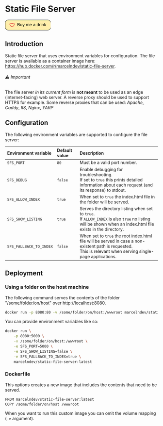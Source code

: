 # Static File Server

<a href="https://github.com/sponsors/marceln-gh">
    <img src=".github/assets/sponsor.svg" width="150" />
</a>

## Introduction

Static file server that uses environment variables for configuration.
The file server is available as a container image here: https://hub.docker.com/r/marcelndev/static-file-server.

###### ⚠️ Important

The file server _in its current form_ is **not meant** to be used as an edge (internet-facing) web server.
A reverse proxy should be used to support HTTPS for example. Some reverse proxies that can be used: _Apache_, _Caddy_, _IIS_, _Nginx_, _YARP_

## Configuration

The following environment variables are supported to configure the file server:

| Environment variable    | Default value | Description                                                                                                                                                     |
| :---------------------- | :------------ | :-------------------------------------------------------------------------------------------------------------------------------------------------------------- |
| `SFS_PORT`              | `80`          | Must be a valid port number.                                                                                                                                    |
| `SFS_DEBUG`             | `false`       | Enable debugging for troubleshooting.<br>If set to `true` this prints detailed information about each request (and its response) to stdout.                     |
| `SFS_ALLOW_INDEX`       | `true`        | When set to `true` the index.html file in the folder will be served.                                                                                            |
| `SFS_SHOW_LISTING`      | `true`        | Serves the directory listing when set to `true`.<br>If `ALLOW_INDEX` is also `true` no listing will be shown when an index.html file exists in the directory.   |
| `SFS_FALLBACK_TO_INDEX` | `false`       | When set to `true` the root index.html file will be served in case a non-existent path is requested.<br>This is relevant when serving single-page applications. |

## Deployment

### Using a folder on the host machine

The following command serves the contents of the folder "/some/folder/on/host" over http://localhost:8080.

```bash
docker run -p 8080:80 -v /some/folder/on/host:/wwwroot marcelndev/static-file-server:latest
```

You can provide environment variables like so:

```bash
docker run \
    -p 8080:5000 \
    -v /some/folder/on/host:/wwwroot \
    -e SFS_PORT=5000 \
    -e SFS_SHOW_LISTING=false \
    -e SFS_FALLBACK_TO_INDEX=true \
    marcelndev/static-file-server:latest
```

### Dockerfile

This options creates a new image that includes the contents that need to be served.

```
FROM marcelndev/static-file-server:latest
COPY /some/folder/on/host /wwwroot
```

When you want to run this custom image you can omit the volume mapping (`-v` argument).
